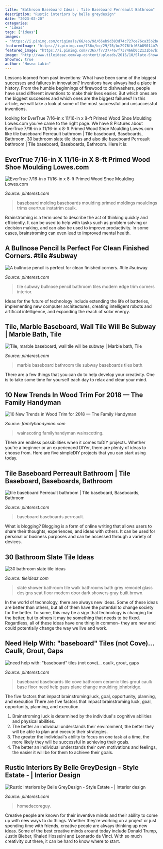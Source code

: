 ```yaml
---
title: "Bathroom Baseboard Ideas : Tile Baseboard Perreault Bathroom"
description: "Rustic interiors by belle greydesign"
date: "2023-02-20"
categories:
- "ideas"
tags: ["ideas"]
images:
- "https://i.pinimg.com/originals/66/eb/9d/66eb9d383d74c727ce76ca35b2bd39ad.jpg"
featuredImage: "https://i.pinimg.com/736x/bc/29/76/bc2976fbf63b89014b7ccf7d50253a71.jpg"
featured_image: "https://i.pinimg.com/736x/f7/37/46/f737466b0c2131be7b14a137be792abc.jpg"
image: "http://www.tileideaz.com/wp-content/uploads/2015/10/Slate-Shower.jpg"
ShowToc: true
author: "Hosea Lakin"
---
```



Lessons learned from past inventions: What have been some of the biggest successes and failures in innovation?
Inventions have always had a place in history. From the humble beginnings of firewood to dishwashers, people have used different inventions to make their lives easier. But which ones are the biggest successes and which ones are the biggest failures? In this article, we will take a look at some of the most successful and unsuccessful inventions.

	

		
looking for EverTrue 7/16-in x 11/16-in x 8-ft Primed Wood Shoe Moulding Lowes.com you've came to the right page. We have 8 Pictures about EverTrue 7/16-in x 11/16-in x 8-ft Primed Wood Shoe Moulding Lowes.com like tile baseboard Perreault bathroom | Tile baseboard, Baseboards, Bathroom, 30 bathroom slate tile ideas and also tile baseboard Perreault bathroom | Tile baseboard, Baseboards, Bathroom. Here it is:
		
    
## EverTrue 7/16-in X 11/16-in X 8-ft Primed Wood Shoe Moulding Lowes.com

<img loading=lazy src="https://i.pinimg.com/736x/d1/de/5f/d1de5ffa53dbe20fc88ddac1779015c0.jpg" onerror="this.onerror=null;this.src='https://tse3.mm.bing.net/th?id=OIP.BGbU0EM9hXr7g9ymVWqKSwHaHa&amp;pid=15.1';" alt="EverTrue 7/16-in x 11/16-in x 8-ft Primed Wood Shoe Moulding Lowes.com">

_Source: pinterest.com_

>baseboard molding baseboards moulding primed moldings mouldings trims evertrue instatrim caulk. 

	

Brainstroming is a term used to describe the act of thinking quickly and efficiently. It can be used to help with tasks such as problem solving or decision making, and can also be used to improve productivity. In some cases, brainstroming can even lead to improved mental health.

    
## A Bullnose Pencil Is Perfect For Clean Finished Corners. #tile #subway

<img loading=lazy src="https://i.pinimg.com/736x/f7/37/46/f737466b0c2131be7b14a137be792abc.jpg" onerror="this.onerror=null;this.src='https://tse2.mm.bing.net/th?id=OIP.MJ94wbIxj6LVz1bVOeHRAAHaLF&amp;pid=15.1';" alt="A bullnose pencil is perfect for clean finished corners. #tile #subway">

_Source: pinterest.com_

>tile subway bullnose pencil bathroom tiles modern edge trim corners interior. 

	

Ideas for the future of technology include extending the life of batteries, implementing new computer architectures, creating intelligent robots and artificial intelligence, and expanding the reach of solar energy.

    
## Tile, Marble Baseboard, Wall Tile Will Be Subway | Marble Bath, Tile

<img loading=lazy src="https://i.pinimg.com/736x/bc/29/76/bc2976fbf63b89014b7ccf7d50253a71.jpg" onerror="this.onerror=null;this.src='https://tse1.mm.bing.net/th?id=OIP.qO24Vc-OfJnVf8MjwYk3IAHaMu&amp;pid=15.1';" alt="Tile, marble baseboard, wall tile will be subway | Marble bath, Tile">

_Source: pinterest.com_

>marble baseboard bathroom tile subway baseboards tiles bath. 

	

There are a few things that you can do to help develop your creativity. One is to take some time for yourself each day to relax and clear your mind.

    
## 10 New Trends In Wood Trim For 2018 — The Family Handyman

<img loading=lazy src="https://www.familyhandyman.com/wp-content/uploads/2018/01/shutterstock_215259730.jpg" onerror="this.onerror=null;this.src='https://tse4.mm.bing.net/th?id=OIP.35Nvx_V4pULPT1qBJPCkgAHaHa&amp;pid=15.1';" alt="10 New Trends in Wood Trim for 2018 — The Family Handyman">

_Source: familyhandyman.com_

>wainscoting familyhandyman wainscotting. 

	

There are endless possibilities when it comes toDIY projects. Whether you're a beginner or an experienced DIYer, there are plenty of ideas to choose from. Here are five simpleDIY projects that you can start using today.

    
## Tile Baseboard Perreault Bathroom | Tile Baseboard, Baseboards, Bathroom

<img loading=lazy src="https://i.pinimg.com/originals/66/eb/9d/66eb9d383d74c727ce76ca35b2bd39ad.jpg" onerror="this.onerror=null;this.src='https://tse1.mm.bing.net/th?id=OIP.Ftw4xDhVLb-G7kdPR3c9ugHaJ4&amp;pid=15.1';" alt="tile baseboard Perreault bathroom | Tile baseboard, Baseboards, Bathroom">

_Source: pinterest.com_

>baseboard baseboards perreault. 

	

What is blogging?
Blogging is a form of online writing that allows users to share their thoughts, experiences, and ideas with others. It can be used for personal or business purposes and can be accessed through a variety of devices.

    
## 30 Bathroom Slate Tile Ideas

<img loading=lazy src="http://www.tileideaz.com/wp-content/uploads/2015/10/Slate-Shower.jpg" onerror="this.onerror=null;this.src='https://tse4.mm.bing.net/th?id=OIP.5surfqIy6WxA4V1EnDhR2gHaLH&amp;pid=15.1';" alt="30 bathroom slate tile ideas">

_Source: tileideaz.com_

>slate shower bathroom tile walk bathrooms bath grey remodel glass designs seat floor modern door dark showers gray built brown. 

	

In the world of technology, there are always new ideas. Some of these ideas are better than others, but all of them have the potential to change society for the better. To some, this may be a sign that technology is changing for the better, but to others it may be something that needs to be fixed. Regardless, all of these ideas have one thing in common- they are new and could potentially change the way we live and work.

    
## Need Help With: &quot;baseboard&quot; Tiles (not Cove)... Caulk, Grout, Gaps

<img loading=lazy src="https://i.pinimg.com/736x/96/bb/89/96bb89194c16a34f49aab6ce4a1cc432--baseboards-tile-baseboard.jpg" onerror="this.onerror=null;this.src='https://tse4.mm.bing.net/th?id=OIP.NrOnr5Av6zxqjcbg368VKgAAAA&amp;pid=15.1';" alt="need help with: &quot;baseboard&quot; tiles (not cove)... caulk, grout, gaps">

_Source: pinterest.com_

>baseboard baseboards tile cove bathroom ceramic tiles grout caulk base floor need help gaps plane change moulding johnbridge. 

	

The five factors that impact brainstroming:luck, goal, opportunity, planning, and execution
There are five factors that impact brainstroming luck, goal, opportunity, planning, and execution. 
1. Brainstroming luck is determined by the individual's cognitive abilities and physical abilities. 
2. The better an individual understands their environment, the better they will be able to plan and execute their strategies. 
3. The greater the individual's ability to focus on one task at a time, the more likely they will be successful in achieving their goals. 
4. The better an individual understands their own motivations and feelings, the easier it will be for them to achieve their goals. 

    
## Rustic Interiors By Belle GreyDesign - Style Estate - | Interior Design

<img loading=lazy src="https://i.pinimg.com/originals/ec/83/85/ec8385b180d11f4052fddaeb86efc190.jpg" onerror="this.onerror=null;this.src='https://tse2.mm.bing.net/th?id=OIP.iHOI2m9H6MTPKbCBrbxlEwHaJ5&amp;pid=15.1';" alt="Rustic Interiors by Belle GreyDesign - Style Estate - | Interior design">

_Source: pinterest.com_

>homedecoreguy. 

	

Creative people are known for their inventive minds and their ability to come up with new ways to do things. Whether they’re working on a project or just spending time with friends, creative people are always thinking up new ideas. Some of the best creative minds around today include Donald Trump, Justin Bieber, Khaled Hosseini and Leonardo da Vinci. With so much creativity out there, it can be hard to know where to start.

